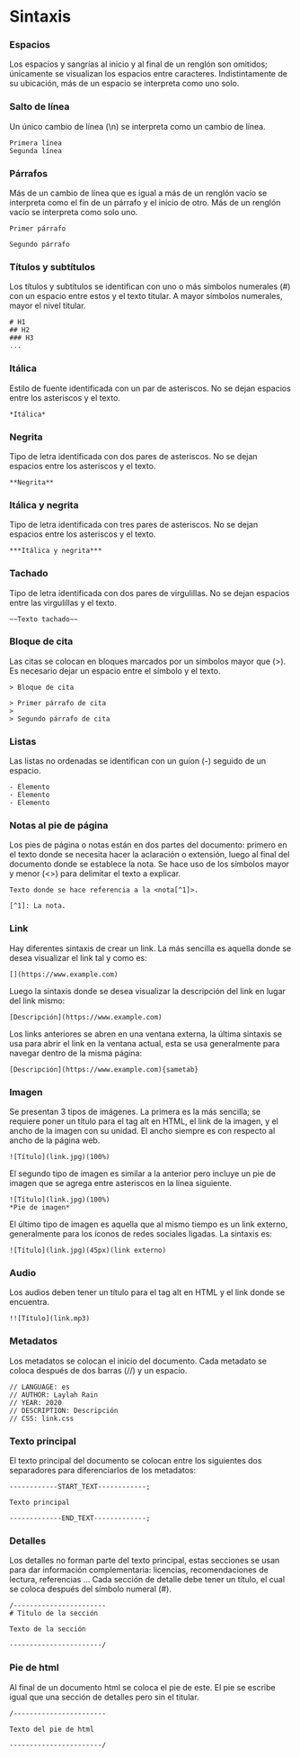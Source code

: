 # Sintaxis

### **Espacios**
Los espacios y sangrías al inicio y al final de un renglón son omitidos; únicamente se visualizan los espacios entre caracteres. Indistintamente de su ubicación, más de un espacio se interpreta como uno solo.

### **Salto de línea**
Un único cambio de línea (\n) se interpreta como un cambio de línea. 

```
Primera línea
Segunda línea
```

### **Párrafos**
Más de un cambio de línea que es igual a más de un renglón vacío se interpreta como el fin de un párrafo y el inicio de otro. Más de un renglón vacío se interpreta como solo uno.

```
Primer párrafo

Segundo párrafo
```

### **Títulos y subtítulos**
Los títulos y subtítulos se identifican con uno o más símbolos numerales (#) con un espacio entre estos y el texto titular. A mayor símbolos numerales, mayor el nivel titular. 

```
# H1
## H2
### H3
...
```

### **Itálica** 
Estilo de fuente identificada con un par de asteriscos. No se dejan espacios entre los asteriscos y el texto. 

```
*Itálica*
```

### **Negrita**
Tipo de letra identificada con dos pares de asteriscos. No se dejan espacios entre los asteriscos y el texto.

```
**Negrita**
```


### **Itálica y negrita**
Tipo de letra identificada con tres pares de asteriscos. No se dejan espacios entre los asteriscos y el texto.

```
***Itálica y negrita***
```

### **Tachado**
Tipo de letra identificada con dos pares de virgulillas. No se dejan espacios entre las virgulillas y el texto.

```
~~Texto tachado~~
```

### **Bloque de cita**
Las citas se colocan en bloques marcados por un símbolos mayor que (>). Es necesario dejar un espacio entre el símbolo y el texto. 

```
> Bloque de cita
```
```
> Primer párrafo de cita
>
> Segundo párrafo de cita
```


### **Listas**
Las listas no ordenadas se identifican con un guíon (-) seguido de un espacio.

```
- Elemento
- Elemento
- Elemento
```


### **Notas al pie de página**
Los pies de página o notas están en dos partes del documento: primero en el texto donde se necesita hacer la aclaración o extensión, luego al final del documento donde se establece la nota. Se hace uso de los símbolos mayor y menor (<>) para delimitar el texto a explicar. 

```
Texto donde se hace referencia a la <nota[^1]>.
```

```
[^1]: La nota.
```

### **Link**

Hay diferentes sintaxis de crear un link. La más sencilla es aquella donde se desea visualizar el link tal y como es: 

```
[](https://www.example.com)
```

Luego la sintaxis donde se desea visualizar la descripción del link en lugar del link mismo: 

```
[Descripción](https://www.example.com)
```

Los links anteriores se abren en una ventana externa, la última sintaxis se usa para abrir el link en la ventana actual, esta se usa generalmente para navegar dentro de la misma página:

```
[Descripción](https://www.example.com){sametab}
```

### **Imagen**

Se presentan 3 tipos de imágenes. La primera es la más sencilla; se requiere poner un título para el tag alt en HTML, el link de la imagen, y el ancho de la imagen con su unidad. El ancho siempre es con respecto al ancho de la página web. 

```
![Título](link.jpg)(100%)
```

El segundo tipo de imagen es similar a la anterior pero incluye un pie de imagen que se agrega entre asteriscos en la línea siguiente.

```
![Título](link.jpg)(100%)
*Pie de imagen*
```

El último tipo de imagen es aquella que al mismo tiempo es un link externo, generalmente para los íconos de redes sociales ligadas. La sintaxis es: 

```
![Título](link.jpg)(45px)(link externo)
```

### **Audio**

Los audios deben tener un título para el tag alt en HTML y el link donde se encuentra. 

```
!![Título](link.mp3)
```

### **Metadatos**

Los metadatos se colocan el inicio del documento. Cada metadato se coloca después de dos barras (//) y un espacio.

```
// LANGUAGE: es
// AUTHOR: Laylah Rain
// YEAR: 2020
// DESCRIPTION: Descripción
// CSS: link.css
```

### **Texto principal**

El texto principal del documento se colocan entre los siguientes dos separadores para diferenciarlos de los metadatos: 

```
------------START_TEXT------------;

Texto principal

-------------END_TEXT-------------;
```

### **Detalles** 

Los detalles no forman parte del texto principal, estas secciones se usan para dar información complementaria: licencias, recomendaciones de lectura, referencias ... 
Cada sección de detalle debe tener un título, el cual se coloca después del símbolo numeral (#).


```
/-----------------------
# Titulo de la sección 

Texto de la sección

-----------------------/
```

### **Pie de html**

Al final de un documento html se coloca el pie de este. El pie se escribe igual que una sección de detalles pero sin el titular. 

```
/----------------------- 

Texto del pie de html

-----------------------/
```

<!--

## Sintaxis en desarrollo

### Código
Para escribir texto que no se debe interpretar por este lenguage, el texto debe ser colocado entre dos pares de 3 acentos graves (```):

```
&#96;&#96;&#96	
**Texto que no está en negrita**
&#96;&#96;&#96	
```

### Sangría
Para crear un .tex, una sangría se crea por medio del símbolo + al inicio del renglón. Se usa unicamente para dar estilo en la creación de PDF's.

```
+ Párrafo
```

### Renglón vacío
Para crear un .tex, un renglon vacío se crea por medio de los símbolos ++ en un renglón. Los símbolos deben de estar seguidos y se usa únicamente para dar estilo en la creación de PDF's.

```
++
```

### Cambio de página
Para crear un .tex, un cambio de página se crea por medio de los símbolos +++  en un renglón vacío. Los símbolos deben de estar seguidos y se usa únicamente para dar estilo en la creación de PDF's.

```
+++
```

### Imagen 

Para crear un .tex, imagen a usar unicamente en la creación de pdfs para cubrir una página completa. La imagen debe de estar en formato PDF y debe tener el tamaño del documento final.  

```
!![link.pdf]
```


### Listas númericas

Las listas ordenadas se identifican por los números seguidos de un punto y un espacio.

```
1. Primer elemento
2. Segundo elemento
3. Tercer elemento
```

-->